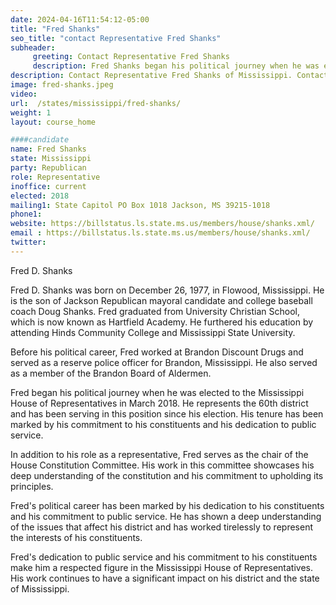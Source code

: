 ```yaml
---
date: 2024-04-16T11:54:12-05:00
title: "Fred Shanks"
seo_title: "contact Representative Fred Shanks"
subheader:
     greeting: Contact Representative Fred Shanks
     description: Fred Shanks began his political journey when he was elected to the Mississippi House of Representatives in March 2018. He represents the 60th district and has been serving in this position since his election. His tenure has been marked by his commitment to his constituents and his dedication to public service.
description: Contact Representative Fred Shanks of Mississippi. Contact information for Fred Shanks includes email address, phone number, and mailing address.
image: fred-shanks.jpeg
video:
url:  /states/mississippi/fred-shanks/
weight: 1
layout: course_home

####candidate
name: Fred Shanks
state: Mississippi
party: Republican
role: Representative
inoffice: current
elected: 2018
mailing1: State Capitol PO Box 1018 Jackson, MS 39215-1018
phone1:
website: https://billstatus.ls.state.ms.us/members/house/shanks.xml/
email : https://billstatus.ls.state.ms.us/members/house/shanks.xml/
twitter:
---
```


Fred D. Shanks

Fred D. Shanks was born on December 26, 1977, in Flowood, Mississippi. He is the son of Jackson Republican mayoral candidate and college baseball coach Doug Shanks. Fred graduated from University Christian School, which is now known as Hartfield Academy. He furthered his education by attending Hinds Community College and Mississippi State University.

Before his political career, Fred worked at Brandon Discount Drugs and served as a reserve police officer for Brandon, Mississippi. He also served as a member of the Brandon Board of Aldermen.

Fred began his political journey when he was elected to the Mississippi House of Representatives in March 2018. He represents the 60th district and has been serving in this position since his election. His tenure has been marked by his commitment to his constituents and his dedication to public service.

In addition to his role as a representative, Fred serves as the chair of the House Constitution Committee. His work in this committee showcases his deep understanding of the constitution and his commitment to upholding its principles.

Fred's political career has been marked by his dedication to his constituents and his commitment to public service. He has shown a deep understanding of the issues that affect his district and has worked tirelessly to represent the interests of his constituents.

Fred's dedication to public service and his commitment to his constituents make him a respected figure in the Mississippi House of Representatives. His work continues to have a significant impact on his district and the state of Mississippi.
